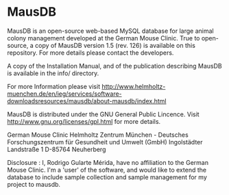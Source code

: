 MausDB
======

MausDB is an open-source web-based MySQL database for large animal colony management developed at the German Mouse Clinic.  True to open-source, a copy of MausDB version 1.5 (rev. 126) is available on this repository. For more details please contact the developers.

A copy of the Installation Manual, and of the publication describing MausDB is available in the info/ directory.

For more Information please visit  http://www.helmholtz-muenchen.de/en/ieg/services/software-downloadsresources/mausdb/about-mausdb/index.html

MausDB is distributed under the GNU General Public Lincence.  Visit http://www.gnu.org/licenses/gpl.html for more details.

German Mouse Clinic
Helmholtz Zentrum München -
Deutsches Forschungszentrum 
für Gesundheit und Umwelt (GmbH)
Ingolstädter Landstraße 1
D-85764 Neuherberg


Disclosure : I, Rodrigo Gularte Mérida, have no affiliation to the German Mouse Clinic.  I'm a 'user' of the software, and would like to extend the database to include sample collection and sample management for my project to mausdb. 
